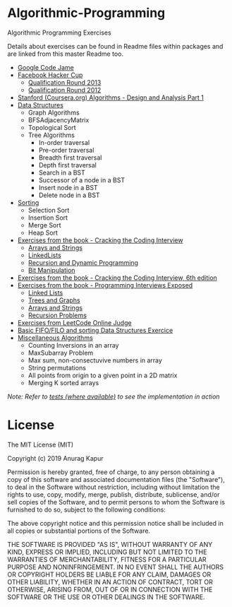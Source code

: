 Algorithmic-Programming
=======================

Algorithmic Programming Exercises

Details about exercises can be found in Readme files within packages and are linked from this master Readme too.

* [Google Code Jame](src/main/java/com/anuragkapur/googlecodejam)
* [Facebook Hacker Cup](src/main/java/com/anuragkapur/fb)
	* [Qualification Round 2013](src/main/java/com/anuragkapur/fb/hackercup2013/qr)
	* [Qualification Round 2012](src/main/java/com/anuragkapur/fb/hackercup2012/qr)
* [Stanford (Coursera.org) Algorithms - Design and Analysis Part 1](src/main/java/com/anuragkapur/ada1)
* [Data Structures](src/main/java/com/anuragkapur/ds)
    * Graph Algorithms
    * BFSAdjacencyMatrix
    * Topological Sort
    * Tree Algorithms
        * In-order traversal
        * Pre-order traversal
        * Breadth first traversal
        * Depth first traversal
        * Search in a BST
        * Successor of a node in a BST
        * Insert node in a BST
        * Delete node in a BST
* [Sorting](src/main/java/com/anuragkapur/sorting) 
	* Selection Sort
	* Insertion Sort
	* Merge Sort
	* Heap Sort
* [Exercises from the book - Cracking the Coding Interview](src/main/java/com/anuragkapur/ctci)
	* [Arrays and Strings](src/main/java/com/anuragkapur/ctci/arraysandstrings)
	* [LinkedLists](src/main/java/com/anuragkapur/ctci/linkedlists)
	* [Recursion and Dynamic Programming](src/main/java/com/anuragkapur/ctci/recursionanddp)
	* [Bit Manipulation](src/main/java/com/anuragkapur/ctci/bitmanipulation)
* [Exercises from the book - Cracking the Coding Interview, 6th edition](src/main/java/com/anuragkapur/ctci6ed)
* [Exercises from the book - Programming Interviews Exposed](src/main/java/com/anuragkapur/pie)
	* [Linked Lists](src/main/java/com/anuragkapur/pie/linkedlists)
	* [Trees and Graphs](src/main/java/com/anuragkapur/pie/teesandgraphs)
	* [Arrays and Strings](src/main/java/com/anuragkapur/pie/arraysandstrings)
	* [Recursion Problems](src/main/java/com/anuragkapur/pie/recursion)
* [Exercises from LeetCode Online Judge](src/main/java/com/anuragkapur/leetcode)	
* [Basic FIFO/FILO and sorting Data Structures Exercice](src/main/java/com/anuragkapur/wgsn)
* [Miscellaneous Algorithms](src/main/java/com/anuragkapur/misc)
	* Counting Inversions in an array
	* MaxSubarray Problem
	* Max sum, non-consectuvive numbers in array
	* String permutations
	* All points from origin to a given point in a 2D matrix
	* Merging K sorted arrays
	
_Note: Refer to [tests (where available)](src/test/java/com/anuragkapur/) to see the implementation in action_	

License
=======
The MIT License (MIT)

Copyright (c) 2019 Anurag Kapur

Permission is hereby granted, free of charge, to any person obtaining a copy of this software and associated 
documentation files (the "Software"), to deal in the Software without restriction, including without limitation the 
rights to use, copy, modify, merge, publish, distribute, sublicense, and/or sell copies of the Software, and to permit 
persons to whom the Software is furnished to do so, subject to the following conditions:

The above copyright notice and this permission notice shall be included in all copies or substantial portions of the 
Software.

THE SOFTWARE IS PROVIDED "AS IS", WITHOUT WARRANTY OF ANY KIND, EXPRESS OR IMPLIED, INCLUDING BUT NOT LIMITED TO THE 
WARRANTIES OF MERCHANTABILITY, FITNESS FOR A PARTICULAR PURPOSE AND NONINFRINGEMENT. IN NO EVENT SHALL THE AUTHORS OR 
COPYRIGHT HOLDERS BE LIABLE FOR ANY CLAIM, DAMAGES OR OTHER LIABILITY, WHETHER IN AN ACTION OF CONTRACT, TORT OR 
OTHERWISE, ARISING FROM, OUT OF OR IN CONNECTION WITH THE SOFTWARE OR THE USE OR OTHER DEALINGS IN THE SOFTWARE.